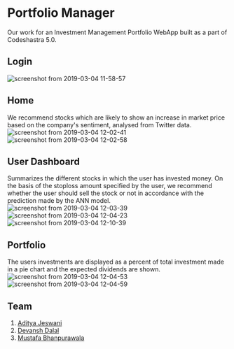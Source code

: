 # Portfolio Manager

Our work for an Investment Management Portfolio WebApp built as a part of Codeshastra 5.0.

## Login
![screenshot from 2019-03-04 11-58-57](https://user-images.githubusercontent.com/32266008/53715377-9bf3fe80-3e77-11e9-95f7-dd24a38dc018.png)

## Home
We recommend stocks which are likely to show an increase in market price based on the company's sentiment, analysed from Twitter data.
![screenshot from 2019-03-04 12-02-41](https://user-images.githubusercontent.com/32266008/53715419-c1810800-3e77-11e9-96ab-06f93a19130b.png)
![screenshot from 2019-03-04 12-02-58](https://user-images.githubusercontent.com/32266008/53715424-c2b23500-3e77-11e9-9891-b89c74d20de4.png)

## User Dashboard
Summarizes the different stocks in which the user has invested money.
On the basis of the stoploss amount specified by the user, we recommend whether the user should sell the stock or not in accordance with the prediction made by the ANN model.
![screenshot from 2019-03-04 12-03-39](https://user-images.githubusercontent.com/32266008/53715537-1b81cd80-3e78-11e9-9948-ade99f5cbd34.png)
![screenshot from 2019-03-04 12-04-23](https://user-images.githubusercontent.com/32266008/53715538-1b81cd80-3e78-11e9-8608-cd21315efcc7.png)
![screenshot from 2019-03-04 12-10-39](https://user-images.githubusercontent.com/32266008/53715539-1c1a6400-3e78-11e9-902d-f374ba62236c.png)

## Portfolio
The users investments are displayed as a percent of total investment made in a pie chart and the expected dividends are shown.
![screenshot from 2019-03-04 12-04-53](https://user-images.githubusercontent.com/32266008/53715567-2e949d80-3e78-11e9-8e52-4e033f492386.png)
![screenshot from 2019-03-04 12-04-59](https://user-images.githubusercontent.com/32266008/53715568-2f2d3400-3e78-11e9-9e43-eb850e914472.png)

## Team
1. [Aditya Jeswani](https://github.com/AdityaJ42)
2. [Devansh Dalal](https://github.com/da2ash)
3. [Mustafa Bhanpurawala](https://github.com/mustafabhanpura)
